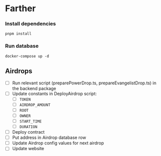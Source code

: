 # Farther

### Install dependencies
`pnpm install`

### Run database
`docker-compose up -d`

## Airdrops
- [ ]  Run relevant script (preparePowerDrop.ts, prepareEvangelistDrop.ts) in the backend package
- [ ]  Update constants in DeployAirdrop script:
    - [ ]  `TOKEN`
    - [ ]  `AIRDROP_AMOUNT`
    - [ ]  `ROOT`
    - [ ]  `OWNER`
    - [ ]  `START_TIME`
    - [ ]  `DURATION`
- [ ]  Deploy contract
- [ ]  Put address in Airdrop database row
- [ ]  Update Airdrop config values for next airdrop
- [ ]  Update website